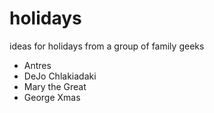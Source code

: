 # holidays

ideas for holidays from a group of family geeks

* Antres
* DeJo Chlakiadaki
* Mary the Great
* George Xmas
